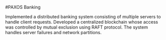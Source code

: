 #PAXOS Banking

Implemented a distributed banking system consisting of multiple servers to handle client requests. Developed a centralized blockchain
whose access was controlled by mutual exclusion using RAFT protocol. The system handles server failures and network partitions.
